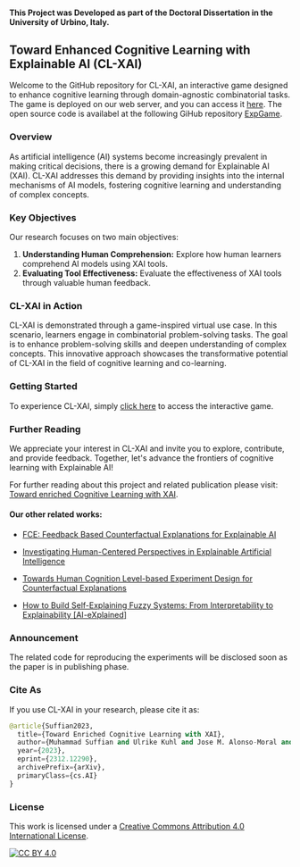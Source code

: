 #### This Project was Developed as part of the Doctoral Dissertation in the University of Urbino, Italy.

## Toward Enhanced Cognitive Learning with Explainable AI (CL-XAI)

Welcome to the GitHub repository for CL-XAI, an interactive game designed to enhance cognitive learning through domain-agnostic combinatorial tasks. The game is deployed on our web server, and you can access it [here](http://85.235.144.146:8888/index.html).
The open source code is availabel at the following GiHub repository [ExpGame](https://github.com/msnizami/ExpGame).

### Overview

As artificial intelligence (AI) systems become increasingly prevalent in making critical decisions, there is a growing demand for Explainable AI (XAI). CL-XAI addresses this demand by providing insights into the internal mechanisms of AI models, fostering cognitive learning and understanding of complex concepts.

### Key Objectives

Our research focuses on two main objectives:

1. **Understanding Human Comprehension:** Explore how human learners comprehend AI models using XAI tools.
2. **Evaluating Tool Effectiveness:** Evaluate the effectiveness of XAI tools through valuable human feedback.

### CL-XAI in Action

CL-XAI is demonstrated through a game-inspired virtual use case. In this scenario, learners engage in combinatorial problem-solving tasks. The goal is to enhance problem-solving skills and deepen understanding of complex concepts. This innovative approach showcases the transformative potential of CL-XAI in the field of cognitive learning and co-learning.

### Getting Started

To experience CL-XAI, simply [click here](http://85.235.144.146:8888/index.html) to access the interactive game.

### Further Reading

We appreciate your interest in CL-XAI and invite you to explore, contribute, and provide feedback. Together, let's advance the frontiers of cognitive learning with Explainable AI!

For further reading about this project and related publication please visit:
[Toward enriched Cognitive Learning with XAI](https://arxiv.org/abs/2312.12290).

#### Our other related works:
- [FCE: Feedback Based Counterfactual Explanations for Explainable AI](https://ieeexplore.ieee.org/document/9819899)
  
- [Investigating Human-Centered Perspectives in Explainable Artificial Intelligence](https://ceur-ws.org/Vol-3518/paper4.pdf)
  
- [Towards Human Cognition Level-based Experiment Design for Counterfactual Explanations](https://ieeexplore.ieee.org/abstract/document/9994203)
  
- [How to Build Self-Explaining Fuzzy Systems: From Interpretability to Explainability [AI-eXplained]](https://ieeexplore.ieee.org/document/10384509/references#references)

### Announcement
The related code for reproducing the experiments will be disclosed soon as the paper is in publishing phase.

### Cite As

If you use CL-XAI in your research, please cite it as:

```python
@article{Suffian2023,
  title={Toward Enriched Cognitive Learning with XAI},
  author={Muhammad Suffian and Ulrike Kuhl and Jose M. Alonso-Moral and Alessandro Bogliolo},
  year={2023},
  eprint={2312.12290},
  archivePrefix={arXiv},
  primaryClass={cs.AI}
}
```

### License

This work is licensed under a
[Creative Commons Attribution 4.0 International License][cc-by].

[![CC BY 4.0][cc-by-image]][cc-by]

[cc-by]: http://creativecommons.org/licenses/by/4.0/
[cc-by-image]: https://i.creativecommons.org/l/by/4.0/88x31.png
[cc-by-shield]: https://img.shields.io/badge/License-CC%20BY%204.0-lightgrey.svg
